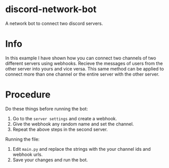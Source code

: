 # discord-network-bot
A network bot to connect two discord servers.

# Info
In this example I have shown how you can connect two channels of two different servers using webhooks. Recieve the messages of users from the other server into yours and vice versa. This same method can be applied to connect more than one channel or the entire server with the other server.

# Procedure
Do these things before running the bot:
1. Go to the `server settings` and create a webhook. 
2. Give the webhook any random name and set the channel.
3. Repeat the above steps in the second server.

Running the file: 
1. Edit `main.py` and replace the strings with the your channel ids and webhook urls.
2. Save your changes and run the bot.
